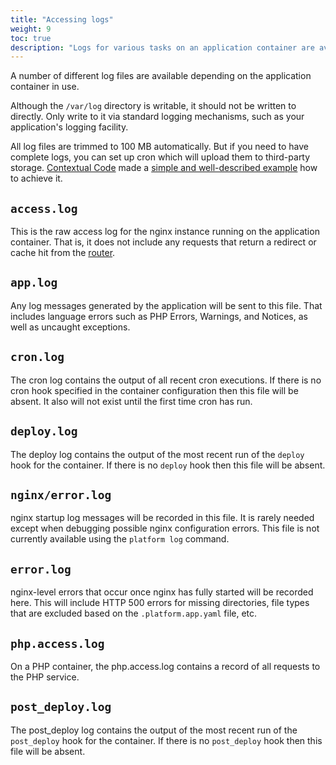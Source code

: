 ```yaml
---
title: "Accessing logs"
weight: 9
toc: true
description: "Logs for various tasks on an application container are available in the <code>/var/log</code> directory. They can be accessed on the normal shell after logging in with <code>platform ssh</code>. Alternatively, they may also be accessed remotely using the <code>platform log</code> command.  The CLI lets you specify which log file to access (the name of the file below minus the <code>.log` extension</code>, as well as view the entire file in a pager, only the most recent lines, and so forth.<br><br>Run <code>platform log --help</code> for complete documentation."
---
```


A number of different log files are available depending on the application container in use.

Although the `/var/log` directory is writable, it should not be written to directly. Only write to it via standard logging mechanisms, such as your application's logging facility.

All log files are trimmed to 100 MB automatically. But if you need to have complete logs, you can set up cron which will upload them to third-party storage. [Contextual Code](https://www.contextualcode.com/) made a [simple and well-described example](https://gitlab.com/contextualcode/platformsh-store-logs-at-s3) how to achieve it.

## `access.log`

This is the raw access log for the nginx instance running on the application container. That is, it does not include any requests that return a redirect or cache hit from the [router](/configuration/routes.md).

## `app.log`

Any log messages generated by the application will be sent to this file.  That includes language errors such as PHP Errors, Warnings, and Notices, as well as uncaught exceptions.

## `cron.log`

The cron log contains the output of all recent cron executions.  If there is no cron hook specified in the container configuration then this file will be absent. It also will not exist until the first time cron has run.

## `deploy.log`

The deploy log contains the output of the most recent run of the `deploy` hook for the container.  If there is no `deploy` hook then this file will be absent.

## `nginx/error.log`

nginx startup log messages will be recorded in this file.  It is rarely needed except when debugging possible nginx configuration errors. This file is not currently available using the `platform log` command.

## `error.log`

nginx-level errors that occur once nginx has fully started will be recorded here. This will include HTTP 500 errors for missing directories, file types that are excluded based on the `.platform.app.yaml` file, etc.

## `php.access.log`

On a PHP container, the php.access.log contains a record of all requests to the PHP service.

## `post_deploy.log`

The post_deploy log contains the output of the most recent run of the `post_deploy` hook for the container.  If there is no `post_deploy` hook then this file will be absent.
